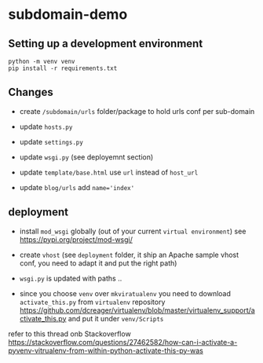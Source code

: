 # subdomain-demo

## Setting up a development environment

    python -m venv venv
    pip install -r requirements.txt

## Changes

- create `/subdomain/urls` folder/package to hold urls conf per sub-domain

- update `hosts.py`
- update `settings.py`
- update `wsgi.py` (see deployemnt section)

- update `template/base.html` use `url` instead of `host_url`

- update `blog/urls` add `name='index'`

## deployment
- install `mod_wsgi` globally (out of your current `virtual environment`) see https://pypi.org/project/mod-wsgi/

- create `vhost` (see `deployment` folder, it ship an Apache sample vhost conf, you need to adapt it and put the right path)
- `wsgi.py` is updated with paths ..
- since you choose `venv` over `mkviratualenv` you need to download `activate_this.py` from `virtualenv` repository
https://github.com/dcreager/virtualenv/blob/master/virtualenv_support/activate_this.py and put it under `venv/Scripts`

refer to this thread onb Stackoverflow
https://stackoverflow.com/questions/27462582/how-can-i-activate-a-pyvenv-vitrualenv-from-within-python-activate-this-py-was 